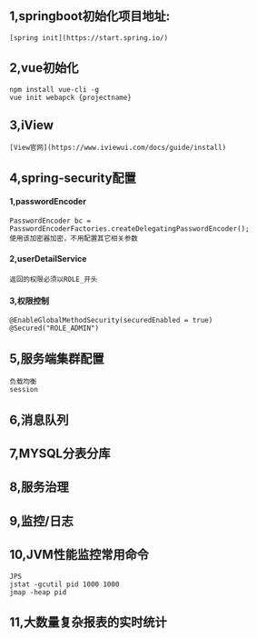 ## 1,springboot初始化项目地址:
	[spring init](https://start.spring.io/)

## 2,vue初始化
	npm install vue-cli -g
	vue init webapck {projectname}

## 3,iView
	[View官网](https://www.iviewui.com/docs/guide/install)

## 4,spring-security配置

#### 1,passwordEncoder
	PasswordEncoder bc = PasswordEncoderFactories.createDelegatingPasswordEncoder();
	使用该加密器加密，不用配置其它相关参数

#### 2,userDetailService
	返回的权限必须以ROLE_开头

#### 3,权限控制
	@EnableGlobalMethodSecurity(securedEnabled = true)
	@Secured("ROLE_ADMIN")

## 5,服务端集群配置
	负载均衡
	session

## 6,消息队列
	
## 7,MYSQL分表分库

## 8,服务治理

## 9,监控/日志

## 10,JVM性能监控常用命令
	JPS
	jstat -gcutil pid 1000 1000
	jmap -heap pid

## 11,大数量复杂报表的实时统计
